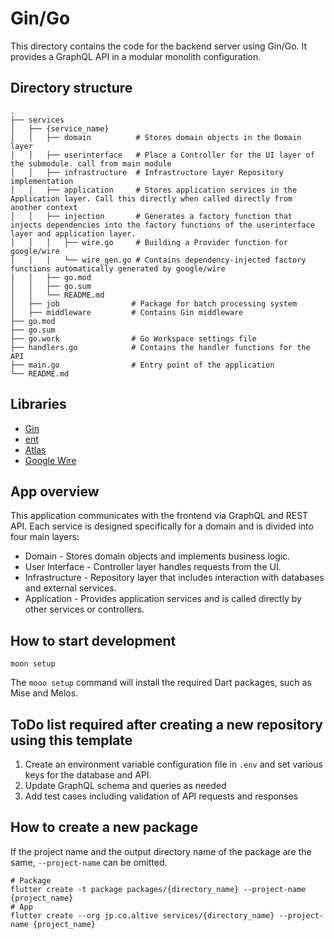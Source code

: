 # Gin/Go

This directory contains the code for the backend server using Gin/Go.
It provides a GraphQL API in a modular monolith configuration.

## Directory structure

```shell
.
├── services
│   ├── {service_name}
│   │   ├── domain          # Stores domain objects in the Domain layer
│   │   ├── userinterface   # Place a Controller for the UI layer of the submodule. call from main module
│   │   ├── infrastructure  # Infrastructure layer Repository implementation
│   │   ├── application     # Stores application services in the Application layer. Call this directly when called directly from another context
│   │   ├── injection       # Generates a factory function that injects dependencies into the factory functions of the userinterface layer and application layer.
│   │   │   ├── wire.go     # Building a Provider function for google/wire
│   │   │   └── wire_gen.go # Contains dependency-injected factory functions automatically generated by google/wire
│   │   ├── go.mod
│   │   ├── go.sum
│   │   └── README.md
│   ├── job                # Package for batch processing system
│   ├── middleware         # Contains Gin middleware
├── go.mod
├── go.sum
├── go.work                # Go Workspace settings file
├── handlers.go            # Contains the handler functions for the API
├── main.go                # Entry point of the application
└── README.md
```

## Libraries

- [Gin](https://gin-gonic.com/)
- [ent](https://entgo.io/)
- [Atlas](https://atlasgo.io/)
- [Google Wire](https://github.com/google/wire)

## App overview

This application communicates with the frontend via GraphQL and REST API. Each service is designed specifically for a domain and is divided into four main layers:

- Domain - Stores domain objects and implements business logic.
- User Interface - Controller layer handles requests from the UI.
- Infrastructure - Repository layer that includes interaction with databases and external services.
- Application - Provides application services and is called directly by other services or controllers.

## How to start development

```shell
moon setup
```

The `mooo setup` command will install the required Dart packages, such as Mise and Melos.

## ToDo list required after creating a new repository using this template

1. Create an environment variable configuration file in `.env` and set various keys for the database and API.
2. Update GraphQL schema and queries as needed
3. Add test cases including validation of API requests and responses

## How to create a new package

If the project name and the output directory name of the package are the same,
`--project-name` can be omitted.

```shell
# Package
flutter create -t package packages/{directory_name} --project-name {project_name}
# App
flutter create --org jp.co.altive services/{directory_name} --project-name {project_name}
```
